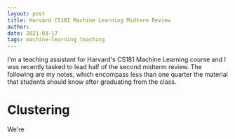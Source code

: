 ```yaml
---
layout: post
title: Harvard CS181 Machine Learning Midterm Review
author: 
date: 2021-03-17
tags: machine-learning teaching
---
```


I'm a teaching assistant for Harvard's CS181 Machine Learning course and I was recently
tasked to lead half of the second midterm review. The following are my notes, which
encompass less than one quarter the material that students should know after graduating
from the class.

# Clustering

We're

